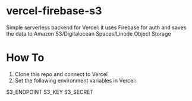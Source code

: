 # vercel-firebase-s3

Simple serverless backend for Vercel: it uses Firebase for auth and saves the data to Amazon S3/Digitalocean Spaces/Linode Object Storage

# How To

1.  Clone this repo and connect to Vercel
2.  Set the following environment variables in Vercel:

S3_ENDPOINT
S3_KEY
S3_SECRET
